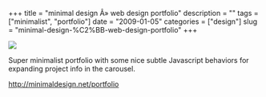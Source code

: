 +++
title = "minimal design &Acirc;&raquo; web design portfolio"
description = ""
tags = ["minimalist", "portfolio"]
date = "2009-01-05"
categories = ["design"]
slug = "minimal-design-%C2%BB-web-design-portfolio"
+++


 

  <div id="screens-thumbs" class="clearfix">
    <div class="txt-center" id="design-submission"><a href="http://minimaldesign.net/portfolio"><img id='bluga-thumbnail-1432' class='bluga-thumbnail large' src='//konigi.com/media/bluga/
wt49625b297213e.jpg'/></a></div>  
  </div>   
<p>Super minimalist portfolio with some nice subtle Javascript behaviors for expanding project info in the carousel. </p>
<p><a href="http://minimaldesign.net/portfolio">http://minimaldesign.net/portfolio</a></p>




